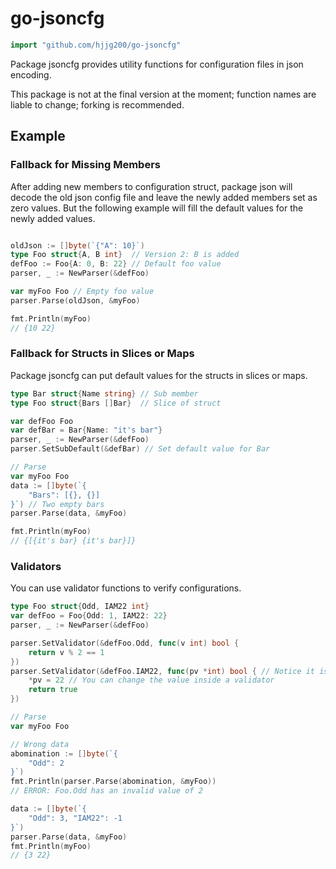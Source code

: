 # go-jsoncfg

```go
import "github.com/hjjg200/go-jsoncfg"
```

Package jsoncfg provides utility functions for configuration files in json encoding.

This package is not at the final version at the moment; function names are liable to change; forking is recommended.

## Example

### Fallback for Missing Members

After adding new members to configuration struct, package json will decode the old json config file and leave the newly added members set as zero values. But the following example will fill the default values for the newly added values.

```go

oldJson := []byte(`{"A": 10}`)
type Foo struct{A, B int}  // Version 2: B is added
defFoo := Foo{A: 0, B: 22} // Default foo value
parser, _ := NewParser(&defFoo)

var myFoo Foo // Empty foo value
parser.Parse(oldJson, &myFoo)

fmt.Println(myFoo)
// {10 22}

```

### Fallback for Structs in Slices or Maps

Package jsoncfg can put default values for the structs in slices or maps.

```go
type Bar struct{Name string} // Sub member
type Foo struct{Bars []Bar}  // Slice of struct

var defFoo Foo
var defBar = Bar{Name: "it's bar"}
parser, _ := NewParser(&defFoo)
parser.SetSubDefault(&defBar) // Set default value for Bar

// Parse
var myFoo Foo
data := []byte(`{
    "Bars": [{}, {}]
}`) // Two empty bars
parser.Parse(data, &myFoo)

fmt.Println(myFoo)
// {[{it's bar} {it's bar}]}
```

### Validators

You can use validator functions to verify configurations.

```go
type Foo struct{Odd, IAM22 int}
var defFoo = Foo{Odd: 1, IAM22: 22}
parser, _ := NewParser(&defFoo)

parser.SetValidator(&defFoo.Odd, func(v int) bool {
    return v % 2 == 1
})
parser.SetValidator(&defFoo.IAM22, func(pv *int) bool { // Notice it is a pointer
    *pv = 22 // You can change the value inside a validator
    return true
})

// Parse
var myFoo Foo

// Wrong data
abomination := []byte(`{
    "Odd": 2
}`)
fmt.Println(parser.Parse(abomination, &myFoo))
// ERROR: Foo.Odd has an invalid value of 2

data := []byte(`{
    "Odd": 3, "IAM22": -1
}`)
parser.Parse(data, &myFoo)
fmt.Println(myFoo)
// {3 22}
```